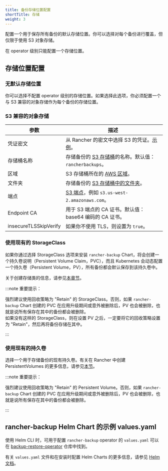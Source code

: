```yaml
---
title: 备份存储位置配置
shortTitle: 存储
weight: 3
---
```


配置一个用于保存所有备份的默认存储位置。你可以选择对每个备份进行覆盖，但仅限于使用 S3 对象存储。

在 operator 级别只能配置一个存储位置。


## 存储位置配置

### 无默认存储位置

你可以选择不配置 operator 级别的存储位置。如果选择此选项，你必须配置一个与 S3 兼容的对象存储作为每个备份的存储位置。

### S3 兼容的对象存储

| 参数 | 描述 |
| -------------- | -------------- |
| 凭证密文 | 从 Rancher 的密文中选择 S3 的凭证。[示例](examples.md#在-s3-中存储备份的凭证密文示例)。 |
| 存储桶名称 | 存储备份的 [S3 存储桶](https://docs.aws.amazon.com/AmazonS3/latest/dev/UsingBucket.html)的名称。默认值：`rancherbackups`。 |
| 区域 | S3 存储桶所在的 [AWS 区域](https://aws.amazon.com/about-aws/global-infrastructure/regions_az/)。 |
| 文件夹 | 存储备份的 [S3 存储桶中的文件夹](https://docs.aws.amazon.com/AmazonS3/latest/user-guide/using-folders.html)。 |
| 端点 | [S3 端点](https://docs.aws.amazon.com/general/latest/gr/s3.html)，例如 `s3.us-west-2.amazonaws.com`。 |
| Endpoint CA | 用于 S3 端点的 CA 证书。默认值：base64 编码的 CA 证书。 |
| insecureTLSSkipVerify | 如果你不使用 TLS，则设置为 `true`。 |

### 使用现有的 StorageClass

如果你通过选择 StorageClass 选项来安装 `rancher-backup` Chart，将会创建一个持久卷说明（Persistent Volume Claim，PVC），而且 Kubernetes 会动态配置一个持久卷（Persistent Volume，PV），所有备份都会默认保存到该持久卷中。

关于创建存储类的信息，请参见[本章节](../../how-to-guides/advanced-user-guides/manage-clusters/create-kubernetes-persistent-storage/manage-persistent-storage/dynamically-provision-new-storage.md)。

:::note 重要提示：

强烈建议使用回收策略为 "Retain" 的 StorageClass。否则，如果 `rancher-backup` Chart 创建的 PVC 在应用升级期间或意外被删除后，PV 也会被删除，也就是说所有保存在其中的备份都会被删除。  
如果没有这样的 StorageClass，则在设置 PV 之后，一定要将它的回收策略设置为 "Retain"，然后再将备份存储在其中。

:::

### 使用现有的持久卷

选择一个用于存储备份的现有持久卷。有关在 Rancher 中创建 PersistentVolumes 的更多信息，请参见[本节](../../how-to-guides/advanced-user-guides/manage-clusters/create-kubernetes-persistent-storage/manage-persistent-storage/set-up-existing-storage.md#2-添加一个引用持久存储的-persistentvolume)。

:::note 重要提示：

强烈建议使用回收策略为 "Retain" 的 Persistent Volume。否则，如果 `rancher-backup` Chart 创建的 PVC 在应用升级期间或意外被删除后，PV 也会被删除，也就是说所有保存在其中的备份都会被删除。

:::

## rancher-backup Helm Chart 的示例 values.yaml

使用 Helm CLI 时，可用于配置 `rancher-backup` operator 的 `values.yaml` 可以在 [backup-restore-operator](https://github.com/rancher/backup-restore-operator/blob/master/charts/rancher-backup/values.yaml) 仓库中找到。

有关 `values.yaml` 文件和在安装时配置 Helm Charts 的更多信息，请参见 [Helm 文档](https://helm.sh/docs/intro/using_helm/#customizing-the-chart-before-installing)。


